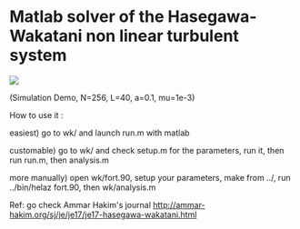 # Matlab solver of the Hasegawa-Wakatani non linear turbulent system

![](density.gif)

(Simulation Demo, N=256, L=40, a=0.1, mu=1e-3)

How to use it : 

easiest) go to wk/ and launch run.m with matlab

customable) go to wk/ and check setup.m for the parameters, run it, then run run.m, then analysis.m

more manually) open wk/fort.90, setup your parameters, make from ../, run ../bin/helaz fort.90, then wk/analysis.m

Ref: go check Ammar Hakim's journal http://ammar-hakim.org/sj/je/je17/je17-hasegawa-wakatani.html
